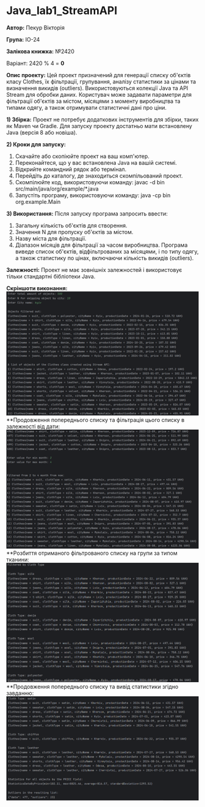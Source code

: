 # Java_lab1_StreamAPI
**Автор:** Пекур Вікторія

**Група:** ІО-24

**Залікова книжка:** №2420

Варіант: 2420 % 4 = **0**


**Опис проекту:**
Цей проект призначений для генерації списку об'єктів класу Clothes, їх фільтрації, групування, аналізу статистики за цінами та визначення викидів (outliers). Використовуються колекції Java та API Stream для обробки даних. Користувач може задавати параметри для фільтрації об'єктів за містом, місяцями з моменту виробництва та типами одягу, а також отримувати статистичні дані про ціни.

**1) Збірка:** Проект не потребує додаткових інструментів для збірки, таких як Maven чи Gradle. Для запуску проекту достатньо мати встановлену Java (версія 8 або новіша).

**2) Кроки для запуску:**

1. Скачайте або скопіюйте проект на ваш комп'ютер.
2. Переконайтеся, що у вас встановлена Java на вашій системі.
3. Відкрийте командний рядок або термінал.
4. Перейдіть до каталогу, де знаходиться скомпільований проект.
5. Скомпілюйте код, використовуючи команду:
   javac -d bin src/main/java/org/example/*.java
6. Запустіть програму, використовуючи команду:
   java -cp bin org.example.Main
   
**3) Використання:**
Після запуску програма запросить ввести:

1. Загальну кількість об'єктів для створення.
2. Значення N для пропуску об'єктів за містом.
3. Назву міста для фільтрації.
4. Діапазон місяців для фільтрації за часом виробництва.
Програма виведе список об'єктів, відфільтрованих за місяцями, і по типу одягу, а також статистику по цінах, включаючи кількість викидів (outliers).

**Залежності:** Проект не має зовнішніх залежностей і використовує тільки стандартні бібліотеки Java.

**Скріншоти виконання:**
![img.png](img.png)
**Продовження попереднього списку та фільтрація цього списку в залежності від дати:
![img_1.png](img_1.png)
**Розбиття отриманого фільтрованого списку на групи за типом тканини:
![img_2.png](img_2.png)
**Продовження попереднього списку та вивід статистики згідно завданню:
![img_3.png](img_3.png)
